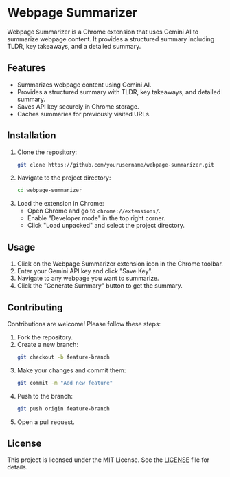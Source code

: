 # Webpage Summarizer

Webpage Summarizer is a Chrome extension that uses Gemini AI to summarize webpage content. It provides a structured summary including TLDR, key takeaways, and a detailed summary.

## Features

- Summarizes webpage content using Gemini AI.
- Provides a structured summary with TLDR, key takeaways, and detailed summary.
- Saves API key securely in Chrome storage.
- Caches summaries for previously visited URLs.

## Installation

1. Clone the repository:
   ```bash
   git clone https://github.com/yourusername/webpage-summarizer.git
   ```
2. Navigate to the project directory:
   ```bash
   cd webpage-summarizer
   ```
3. Load the extension in Chrome:
   - Open Chrome and go to `chrome://extensions/`.
   - Enable "Developer mode" in the top right corner.
   - Click "Load unpacked" and select the project directory.

## Usage

1. Click on the Webpage Summarizer extension icon in the Chrome toolbar.
2. Enter your Gemini API key and click "Save Key".
3. Navigate to any webpage you want to summarize.
4. Click the "Generate Summary" button to get the summary.

## Contributing

Contributions are welcome! Please follow these steps:

1. Fork the repository.
2. Create a new branch:
   ```bash
   git checkout -b feature-branch
   ```
3. Make your changes and commit them:
   ```bash
   git commit -m "Add new feature"
   ```
4. Push to the branch:
   ```bash
   git push origin feature-branch
   ```
5. Open a pull request.

## License

This project is licensed under the MIT License. See the [LICENSE](LICENSE) file for details.
